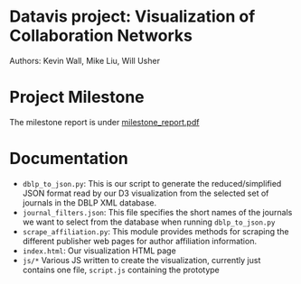 # Datavis project: Visualization of Collaboration Networks

Authors: Kevin Wall, Mike Liu, Will Usher

# Project Milestone

The milestone report is under [milestone\_report.pdf](milestone_report.pdf)

# Documentation

- `dblp_to_json.py`: This is our script to generate the reduced/simplified JSON format
read by our D3 visualization from the selected set of journals in the DBLP XML database.
- `journal_filters.json`: This file specifies the short names of the journals we want to
select from the database when running `dblp_to_json.py`
- `scrape_affiliation.py`: This module provides methods for scraping the different publisher
web pages for author affiliation information.
- `index.html`: Our visualization HTML page
- `js/*` Various JS written to create the visualization, currently just contains one file,
`script.js` containing the prototype

